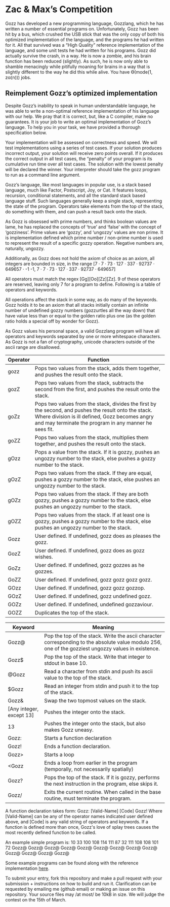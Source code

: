 # Zac & Max’s Competition
Gozz has developed a new programming language, Gozzlang, which he has written a number of essential programs on. Unfortunately, Gozz has been hit by a bus, which crushed the USB stick that was the only copy of both his optimized implementation of the language, and the programs he had written for it. All that survived was a “High Quality” reference implementation of the language, and some unit tests he had written for his programs. Gozz did actually survive the crash, in a way. He is now a zombie, and his brain function has been reduced (slightly). As such, he is now only able to shamble menacingly while pitifully moaning for brains in a way that is slightly different to the way he did this while alive. You have Ө(mode(1, zα(n))) jobs.
## Reimplement Gozz’s optimized implementation
Despite Gozz’s inability to speak in human understandable language, he was able to write a non-optimal reference implementation of his language with our help. We pray that it is correct, but, like a C compiler, make no guarantees. It is your job to write an optimal implementation of Gozz’s language. To help you in your task, we have provided a thorough specification below.

Your implementation will be assessed on correctness and speed. We will test implementations using a series of test cases. If your solution produces incorrect output, your solution will receive zero points overall. If it produces the correct output in all test cases, the “penalty” of your program is its cumulative run time over all test cases. The solution with the lowest penalty will be declared the winner. Your interpreter should take the gozz program to run as a command line argument.

Gozz’s language, like most languages in popular use, is a stack based language, much like Factor, Postscript, Joy, or Cat. It features loops, recursion, conditional statements, and all the standard stack based language stuff. Such languages generally keep a single stack, representing the state of the program. Operators take elements from the top of the stack, do something with them, and can push a result back onto the stack.

As Gozz is obsessed with prime numbers, and thinks boolean values are lame, he has replaced the concepts of ‘true’ and ‘false’ with the concept of ‘gozziness’. Prime values are ‘gozzy’, and ‘ungozzy’ values are non prime. It is implementation defined which prime number / non-prime number is used to represent the result of a specific gozzy operation. Negative numbers are, naturally, ungozzy.

Additionally, as Gozz does not hold the axiom of choice as an axiom, all integers are bounded in size, in the range \[7 · 7 · 73 · 127 · 337 · 92737 · 649657 · -1 -1, 7 · 7 · 73 · 127 · 337 · 92737 · 649657\]

All operators must match the regex \[Gg\]\[Oo\]\[Zz\]\[Zz\]. 9 of these operators are reserved, leaving only 7 for a program to define. Following is a table of operators and keywords.

All operations affect the stack in some way, as do many of the keywords. Gozz holds it to be an axiom that all stacks initially contain an infinite number of undefined gozzy numbers (gozzurtles all the way down) that have value less than or equal to the golden ratio plus one (as the golden ratio holds a special off by wonder for Gozz).

As Gozz values his personal space, a valid Gozzlang program will have all operators and keywords separated by one or more whitespace characters. As Gozz is not a fan of cryptography, unicode characters outside of the ascii range are disallowed.

|Operator|Function|
|---|---|
|gozz|Pops two values from the stack, adds them together, and pushes the result onto the stack.|
|gozZ|Pops two values from the stack, subtracts the second from the first, and pushes the result onto the stack.|
|goZz|Pops two values from the stack, divides the first by the second, and pushes the result onto the stack. Where division is ill defined, Gozz becomes angry and may terminate the program in any manner he sees fit.|
|goZZ|Pops two values from the stack, multiplies them together, and pushes the result onto the stack.|
|gOzz|Pops a value from the stack. If it is gozzy, pushes an ungozzy number to the stack, else pushes a gozzy number to the stack.|
|gOzZ|Pops two values from the stack. If they are equal, pushes a gozzy number to the stack, else pushes an ungozzy number to the stack.|
|gOZz|Pops two values from the stack. If they are both gozzy, pushes a gozzy number to the stack, else pushes an ungozzy number to the stack.|
|gOZZ|Pops two values from the stack. If at least one is gozzy, pushes a gozzy number to the stack, else pushes an ungozzy number to the stack.|
|Gozz|User defined. If undefined, gozz does as pleases the gozz.|
|GozZ|User defined. If undefined, gozz does as gozz wishes.|
|GoZz|User defined. If undefined, gozz gozzes as he gozzes.|
|GoZZ|User defined. If undefined, gozz gozz gozz gozz.|
|GOzz|User defined. If undefined, gozz gozz gozzop.|
|GOzZ|User defined. If undefined, gozz undefined gozz.|
|GOZz|User defined. If undefined, undefined gozzaviour.|
|GOZZ|Duplicates the top of the stack.|

|Keyword|Meaning|
|---|---|
|Gozz@|Pop the top of the stack. Write the ascii character corresponding to the absolute value modulo 256, one of the gozziest ungozzy values in existence.|
|Gozz$|Pop the top of the stack. Write that integer to stdout in base 10.|
|@Gozz|Read a character from stdin and push its ascii value to the top of the stack.|
|$Gozz|Read an integer from stdin and push it to the top of the stack.|
|Gozz&|Swap the two topmost values on the stack.|
|[Any integer, except 13]|Pushes the integer onto the stack.|
|13|Pushes the integer onto the stack, but also makes Gozz uneasy.|
|Gozz:|Starts a function declaration|
|Gozz!|Ends a function declaration.|
|Gozz>|Starts a loop|
|\<Gozz|Ends a loop from earlier in the program (temporally, not necessarily spatially)|
|Gozz?|Pops the top of the stack. If it is gozzy, performs the next instruction in the program, else skips it.|
|Gozz/|Exits the current routine. When called in the base routine, must terminate the program.|

A function declaration takes form:
Gozz: \[Valid-Name\] \[Code\] Gozz!
Where \[Valid-Name\] can be any of the operator names indicated user defined above, and [Code] is any valid string of operators and keywords.
If a function is defined more than once, Gozz's love of splay trees causes the most recently defined function to be called.

An example simple program is:
10 33 100 108 114 111 87 32 111 108 108 101 72 Gozz@ Gozz@ Gozz@ Gozz@ Gozz@ Gozz@ Gozz@ Gozz@ Gozz@ Gozz@ Gozz@ Gozz@ Gozz@

Some example programs can be found along with the reference implementation [here](https://github.com/ZacharyForman/GozzLang).

To submit your entry, fork this repository and make a pull request with your submission + instructions on how to build and run it. Clarification can be requested by emailing me (github email) or making an issue on this repository. Your source files may /at most/ be 10kB in size. We will judge the contest on the 15th of March.

